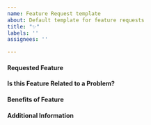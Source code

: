 ```yaml
---
name: Feature Request template
about: Default template for feature requests
title: "✨"
labels: ''
assignees: ''

---
```


#### Requested Feature
<!-- Describe the feature you want to be implemented -->

#### Is this Feature Related to a Problem?
<!-- Describe the problem related to this feature -->

#### Benefits of Feature
<!-- Describe the benefits of this feature -->

#### Additional Information
<!-- Is there any additional information you think is relevant? -->
